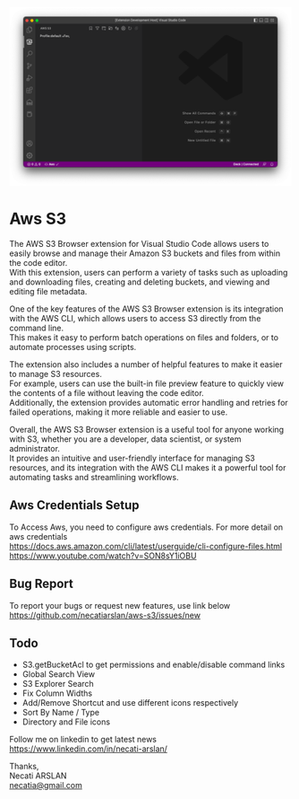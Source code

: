 ![screenshoot](media/main-screen.png)

# Aws S3 
The AWS S3 Browser extension for Visual Studio Code allows users to easily browse and manage their Amazon S3 buckets and files from within the code editor. \
With this extension, users can perform a variety of tasks such as uploading and downloading files, creating and deleting buckets, and viewing and editing file metadata.

One of the key features of the AWS S3 Browser extension is its integration with the AWS CLI, which allows users to access S3 directly from the command line. \
This makes it easy to perform batch operations on files and folders, or to automate processes using scripts.

The extension also includes a number of helpful features to make it easier to manage S3 resources. \
For example, users can use the built-in file preview feature to quickly view the contents of a file without leaving the code editor. \
Additionally, the extension provides automatic error handling and retries for failed operations, making it more reliable and easier to use.

Overall, the AWS S3 Browser extension is a useful tool for anyone working with S3, whether you are a developer, data scientist, or system administrator. \
It provides an intuitive and user-friendly interface for managing S3 resources, and its integration with the AWS CLI makes it a powerful tool for automating tasks and streamlining workflows.

## Aws Credentials Setup
To Access Aws, you need to configure aws credentials.
For more detail on aws credentials \
https://docs.aws.amazon.com/cli/latest/userguide/cli-configure-files.html \
https://www.youtube.com/watch?v=SON8sY1iOBU

## Bug Report
To report your bugs or request new features, use link below\
https://github.com/necatiarslan/aws-s3/issues/new


## Todo
- S3.getBucketAcl to get permissions and enable/disable command links
- Global Search View
- S3 Explorer Search
- Fix Column Widths
- Add/Remove Shortcut and use different icons respectively
- Sort By Name / Type
- Directory and File icons

Follow me on linkedin to get latest news \
https://www.linkedin.com/in/necati-arslan/

Thanks, \
Necati ARSLAN \
necatia@gmail.com